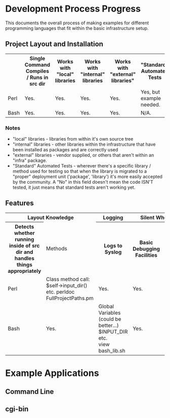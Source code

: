 # Development Process Progress

This documents the overall process of making examples for different programming
languages that fit within the basic infrastructure setup.

## Project Layout and Installation
<table>
<tr>
<td>&nbsp;</td>
<th>Single Command Compiles / Runs in src dir</th>
<th>Works with "local" libraries</th>
<th>Works with "internal" libraries</th>
<th>Works with "external" libraries"</th>
<th>"Standard" Automated Tests</th>

<tr>
	<td>Perl</td>
	<td>Yes.</td>
	<td>Yes.</td>
	<td>Yes.</td>
	<td>Yes.</td>
	<td>Yes, but example needed.</td>
	
</tr>

<tr>
	<td>Bash</td>
	<td>Yes.</td>
	<td>Yes.</td>
	<td>Yes.</td>
	<td>Yes.</td>
	<td>N/A.</td>
</tr>
</table>

### Notes

* "local" libraries - libraries from within it's own source tree
* "internal" libraries - other libraries within the infrastructure that have been installed
as packages and are correctly used
* "external" libraries - vendor supplied, or others that aren't within an "infra" package.
* "Standard" Automated Tests - wherever there's a specific library / method used for testing
so that when the library is migrated to a "proper" deployment unit ('package', 'library')
it's more easily accepted by the community.  A "No" in this field doesn't mean
the code ISN'T tested, it just means that standard tests aren't working yet.

## Features

<table>
<tr>
	<th colspan=2>Layout Knowledge</th>
	<th colspan=1>Logging</th>
	<th colspan=2>Silent When Cron'd</th>
<tr>
	<th>Detects whether running inside of src dir and handles things appropriately</th>
	<td>Methods</td>
	<th>Logs to Syslog</th>
	<th>Basic Debugging Facilities</th>
	<th>Debug Message Suppression</th>
</tr>

<tr>
	<td>Perl</td>
	<td>
		Class method call:<br>
		$self->input_dir() etc.
		perldoc FullProjectPaths.pm
	</td>
	<td>Yes.</td>
	<td>Yes.</td>
	<td>Yes.</td>
</tr>
<tr>
	<td>Bash</td>
	<td>Yes.</td>
	<td>
	Global Variables (could be better...)
	$INPUT_DIR etc.<br>
	view bash_lib.sh
	<td>Yes.</td>
	<td>Yes.</td>
	<td>Yes.</td>
</tr>
</table>

# Example Applications

## Command Line

## cgi-bin
